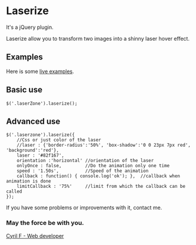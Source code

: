 # Laserize

It's a jQuery plugin.

Laserize allow you to transform two images into a shinny laser hover effect.

## Examples

Here is some [live examples](http://cyrilf7.github.com/laserize).

## Basic use

    $('.laserZone').laserize();

## Advanced use

    $('.laserzone').laserize({
        //Css or just color of the laser
        //laser : {'border-radius':'50%', 'box-shadow':'0 0 23px 7px red', 'background':'red'},
        laser : '#82f167',
        orientation :'horizontal' //orientation of the laser
        onlyOnce : false,         //Do the animation only one time
        speed : '1.50s',          //Speed of the animation
        callback : function() { console.log('ok'); },  //callback when animation is done
        limitCallback : '75%'     //limit from which the callback can be called
    });


If you have some problems or improvements with it, contact me.

### May the force be with you.

[Cyril F - Web developer](http://cyrilf.com)

